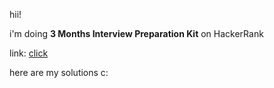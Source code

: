 hii! 

i'm doing **3 Months Interview Preparation Kit** on HackerRank

link: [click](https://www.hackerrank.com/interview/preparation-kits/three-month-preparation-kit/three-month-week-one/challenges)

here are my solutions c: